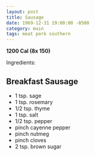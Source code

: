 ```yaml
---
layout: post
title: Sausage
date: 1969-12-31 19:00:00 -0500
category: main
tags: meat pork southern
---
```

<b>1200 Cal (8x 150)</b>
  
Ingredients:  
<h2>Breakfast Sausage</h2>

 * 1 tsp. sage
 * 1 tsp. rosemary
 * 1/2 tsp. thyme
 * 1 tsp. salt
 * 1/2 tsp. pepper
 * pinch cayenne pepper
 * pinch nutmeg
 * pinch cloves
 * 2 tsp. brown sugar

